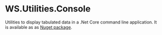 # WS.Utilities.Console

Utilities to display tabulated data in a .Net Core command line application. It is available as as [Nuget package](https://www.nuget.org/packages/WS.Utilities.Console/).
